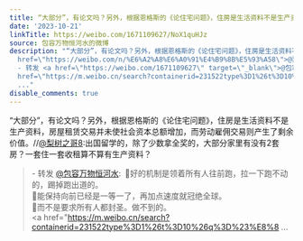 ```yaml
---
title: “大部分”，有论文吗？另外，根据恩格斯的《论住宅问题》，住房是生活资料不是生产资料，房屋租赁交易并未使社会资本总额增加，而劳动雇佣交易则产生了剩余价值...
date: '2023-10-21'
linkTitle: https://weibo.com/1671109627/NoX1quHJz
source: 包容万物恒河水的微博
description: "“大部分”，有论文吗？另外，根据恩格斯的《论住宅问题》，住房是生活资料不是生产资料，房屋租赁交易并未使社会资本总额增加，而劳动雇佣交易则产生了剩余价值。//<a
  href=\"https://weibo.com/n/%E6%A2%A8%E6%A0%91%E4%B9%8B%E5%93%A58\">@梨树之哥8</a>:出国留学的，除了少数拿全奖的，大部分家里有没有2套房？一套住一套收租算不算有生产资料？<br><blockquote>
  - 转发 <a href=\"https://weibo.com/1671109627\" target=\"_blank\">@包容万物恒河水</a>: \U0001F53A好的机制是领着所有人往前跑，拉一下跑不动的，踢掉跑出道的。<br>\U0001F53A能保持向前已经是一等一了，再加点速度就冠绝全球。<br>\U0001F53A而不是要求所有人都封圣。做不到的。<br><a
  href=\"https://m.weibo.cn/search?containerid=231522type%3D1%26t%3D10%26q%3D%23%E8%8
  ..."
disable_comments: true
---
```

“大部分”，有论文吗？另外，根据恩格斯的《论住宅问题》，住房是生活资料不是生产资料，房屋租赁交易并未使社会资本总额增加，而劳动雇佣交易则产生了剩余价值。//<a href="https://weibo.com/n/%E6%A2%A8%E6%A0%91%E4%B9%8B%E5%93%A58">@梨树之哥8</a>:出国留学的，除了少数拿全奖的，大部分家里有没有2套房？一套住一套收租算不算有生产资料？<br><blockquote> - 转发 <a href="https://weibo.com/1671109627" target="_blank">@包容万物恒河水</a>: 🔺好的机制是领着所有人往前跑，拉一下跑不动的，踢掉跑出道的。<br>🔺能保持向前已经是一等一了，再加点速度就冠绝全球。<br>🔺而不是要求所有人都封圣。做不到的。<br><a href="https://m.weibo.cn/search?containerid=231522type%3D1%26t%3D10%26q%3D%23%E8%8 ...
